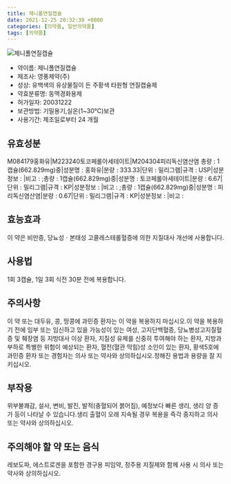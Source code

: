 ```yaml
---
title: 제니폴연질캡슐
date: 2021-12-25 20:32:39 +0800
categories: [의약품, 일반의약품]
tags: [의약품]
---
```

![제니폴연질캡슐](https://nedrug.mfds.go.kr/pbp/cmn/itemImageDownload/152285649754900026)

- 약이름: 제니폴연질캡슐
- 제조사: 영풍제약(주)
- 성상: 유백색의 유상물질이 든 주황색 타원형 연질캡슐제
- 약효분류명: 동맥경화용제
- 허가일자: 20031222
- 보관방법: 기밀용기,실온(1~30℃)보관 
- 사용기간: 제조일로부터 24 개월
## 유효성분
M084179홍화유|M223240토코페롤아세테이트|M204304피리독신염산염
총량 : 1캡슐(662.829mg)중|성분명 : 홍화유|분량 : 333.33|단위 : 밀리그램|규격 : USP|성분정보 : |비고 : ;총량 : 1캡슐(662.829mg)중|성분명 : 토코페롤아세테이트|분량 : 6.67|단위 : 밀리그램|규격 : KP|성분정보 : |비고 : ;총량 : 1캡슐(662.829mg)중|성분명 : 피리독신염산염|분량 : 0.67|단위 : 밀리그램|규격 : KP|성분정보 : |비고 :
## 효능효과
이 약은 비만증, 당뇨성ㆍ본태성 고콜레스테롤혈증에 의한 지질대사 개선에 사용합니다.
## 사용법
1회 3캡슐, 1일 3회 식전 30분 전에 복용합니다.
## 주의사항
이 약 또는 대두유, 콩, 땅콩에 과민증 환자는 이 약을 복용하지 마십시오.이 약을 복용하기 전에 임부 또는 임신하고 있을 가능성이 있는 여성, 고지단백혈증, 당뇨병성고지질혈증 및 췌장염 등 지방대사 이상 환자, 지질성 유제를 신중히 투여해야 하는 환자, 지방과부하로 특별한 위험이 예상되는 환자, 혈전(혈관 막힘)성 소인이 있는 환자, 황색5호에 과민증 환자 또는 경험자는 의사 또는 약사와 상의하십시오.정해진 용법과 용량을 잘 지키십시오.
## 부작용
위부불쾌감, 설사, 변비, 발진, 발적(충혈되어 붉어짐), 예정보다 빠른 생리, 생리 양 증가 등이 나타날 수 있습니다.생리 출혈이 오래 지속될 경우 복용을 즉각 중지하고 의사 또는 약사와 상의하십시오.
## 주의해야 할 약 또는 음식
레보도파, 에스트로겐을 포함한 경구용 피임약, 정주용 지질제와 함께 사용 시 의사 또는 약사와 상의하십시오.
